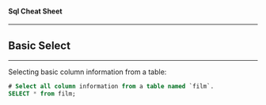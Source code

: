 #### Sql Cheat Sheet

-----

## Basic Select

-----

Selecting basic column information from a table:

```sql
# Select all column information from a table named `film`.
SELECT * from film;
```

